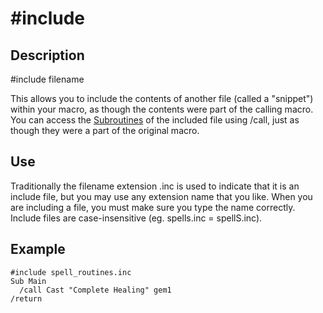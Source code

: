 # \#include

## Description

\#include filename

This allows you to include the contents of another file (called a "snippet") within your macro, as though the contents were part of the calling macro. You can access the [Subroutines](../../macros/subroutines.md) of the included file using /call, just as though they were a part of the original macro.

## Use

Traditionally the filename extension .inc is used to indicate that it is an include file, but you may use any extension name that you like. When you are including a file, you must make sure you type the name correctly. Include files are case-insensitive (eg. spells.inc = spellS.inc).

## Example

```text
#include spell_routines.inc
Sub Main
  /call Cast "Complete Healing" gem1
/return
```

